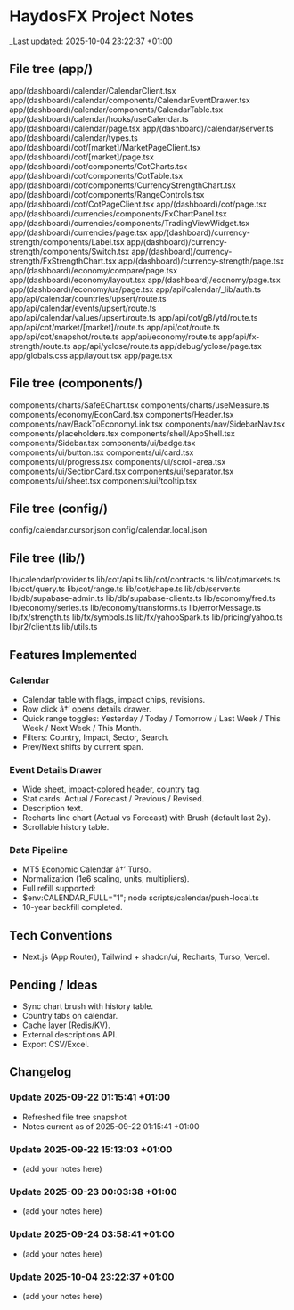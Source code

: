 ﻿# HaydosFX Project Notes
_Last updated: 2025-10-04 23:22:37 +01:00

## File tree (app/)
<!-- BEGIN:APP_TREE -->
app/(dashboard)/calendar/CalendarClient.tsx
app/(dashboard)/calendar/components/CalendarEventDrawer.tsx
app/(dashboard)/calendar/components/CalendarTable.tsx
app/(dashboard)/calendar/hooks/useCalendar.ts
app/(dashboard)/calendar/page.tsx
app/(dashboard)/calendar/server.ts
app/(dashboard)/calendar/types.ts
app/(dashboard)/cot/[market]/MarketPageClient.tsx
app/(dashboard)/cot/[market]/page.tsx
app/(dashboard)/cot/components/CotCharts.tsx
app/(dashboard)/cot/components/CotTable.tsx
app/(dashboard)/cot/components/CurrencyStrengthChart.tsx
app/(dashboard)/cot/components/RangeControls.tsx
app/(dashboard)/cot/CotPageClient.tsx
app/(dashboard)/cot/page.tsx
app/(dashboard)/currencies/components/FxChartPanel.tsx
app/(dashboard)/currencies/components/TradingViewWidget.tsx
app/(dashboard)/currencies/page.tsx
app/(dashboard)/currency-strength/components/Label.tsx
app/(dashboard)/currency-strength/components/Switch.tsx
app/(dashboard)/currency-strength/FxStrengthChart.tsx
app/(dashboard)/currency-strength/page.tsx
app/(dashboard)/economy/compare/page.tsx
app/(dashboard)/economy/layout.tsx
app/(dashboard)/economy/page.tsx
app/(dashboard)/economy/us/page.tsx
app/api/calendar/_lib/auth.ts
app/api/calendar/countries/upsert/route.ts
app/api/calendar/events/upsert/route.ts
app/api/calendar/values/upsert/route.ts
app/api/cot/g8/ytd/route.ts
app/api/cot/market/[market]/route.ts
app/api/cot/route.ts
app/api/cot/snapshot/route.ts
app/api/economy/route.ts
app/api/fx-strength/route.ts
app/api/yclose/route.ts
app/debug/yclose/page.tsx
app/globals.css
app/layout.tsx
app/page.tsx
<!-- END:APP_TREE -->

## File tree (components/)
<!-- BEGIN:COMP_TREE -->
components/charts/SafeEChart.tsx
components/charts/useMeasure.ts
components/economy/EconCard.tsx
components/Header.tsx
components/nav/BackToEconomyLink.tsx
components/nav/SidebarNav.tsx
components/placeholders.tsx
components/shell/AppShell.tsx
components/Sidebar.tsx
components/ui/badge.tsx
components/ui/button.tsx
components/ui/card.tsx
components/ui/progress.tsx
components/ui/scroll-area.tsx
components/ui/SectionCard.tsx
components/ui/separator.tsx
components/ui/sheet.tsx
components/ui/tooltip.tsx
<!-- END:COMP_TREE -->

## File tree (config/)
<!-- BEGIN:CONFIG_TREE -->
config/calendar.cursor.json
config/calendar.local.json
<!-- END:CONFIG_TREE -->

## File tree (lib/)
<!-- BEGIN:LIB_TREE -->
lib/calendar/provider.ts
lib/cot/api.ts
lib/cot/contracts.ts
lib/cot/markets.ts
lib/cot/query.ts
lib/cot/range.ts
lib/cot/shape.ts
lib/db/server.ts
lib/db/supabase-admin.ts
lib/db/supabase-clients.ts
lib/economy/fred.ts
lib/economy/series.ts
lib/economy/transforms.ts
lib/errorMessage.ts
lib/fx/strength.ts
lib/fx/symbols.ts
lib/fx/yahooSpark.ts
lib/pricing/yahoo.ts
lib/r2/client.ts
lib/utils.ts
<!-- END:LIB_TREE -->


## Features Implemented
### Calendar
- Calendar table with flags, impact chips, revisions.
- Row click â†’ opens details drawer.
- Quick range toggles: Yesterday / Today / Tomorrow / Last Week / This Week / Next Week / This Month.
- Filters: Country, Impact, Sector, Search.
- Prev/Next shifts by current span.

### Event Details Drawer
- Wide sheet, impact-colored header, country tag.
- Stat cards: Actual / Forecast / Previous / Revised.
- Description text.
- Recharts line chart (Actual vs Forecast) with Brush (default last 2y).
- Scrollable history table.

### Data Pipeline
- MT5 Economic Calendar â†’ Turso.
- Normalization (1e6 scaling, units, multipliers).
- Full refill supported:
- $env:CALENDAR_FULL="1"; node scripts/calendar/push-local.ts
- 10-year backfill completed.

## Tech Conventions
- Next.js (App Router), Tailwind + shadcn/ui, Recharts, Turso, Vercel.

## Pending / Ideas
- Sync chart brush with history table.
- Country tabs on calendar.
- Cache layer (Redis/KV).
- External descriptions API.
- Export CSV/Excel.
## Changelog
### Update 2025-09-22 01:15:41 +01:00
- Refreshed file tree snapshot
- Notes current as of 2025-09-22 01:15:41 +01:00
### Update 2025-09-22 15:13:03 +01:00
- (add your notes here)
### Update 2025-09-23 00:03:38 +01:00
- (add your notes here)
### Update 2025-09-24 03:58:41 +01:00
- (add your notes here)
### Update 2025-10-04 23:22:37 +01:00
- (add your notes here)


